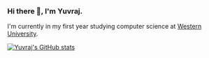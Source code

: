 ### Hi there 👋, I'm Yuvraj. 

I'm currently in my first year studying computer science at [Western University](https://www.uwo.ca).

[![Yuvraj's GitHub stats](https://github-readme-stats.vercel.app/api?username=yuvrajvirdi&langs_count=5&theme=radical)](https://github.com/anuraghazra/github-readme-stats)






<!--
**yuvrajvirdi/yuvrajvirdi** is a ✨ _special_ ✨ repository because its `README.md` (this file) appears on your GitHub profile.

Here are some ideas to get you started:

- 🔭 I’m currently working on ...
- 🌱 I’m currently learning ...
- 👯 I’m looking to collaborate on ...
- 🤔 I’m looking for help with ...
- 💬 Ask me about ...
- 📫 How to reach me: ...
- 😄 Pronouns: ...
- ⚡ Fun fact: ...
-->
